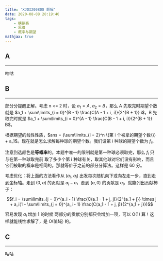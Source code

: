 ```yaml
---
title: 'XJOI200808 题解'
date: 2020-08-08 20:19:40
tags: 
    - 模拟赛
    - 思维
    - 概率与期望
mathjax: true
---
```


## A
-----

咕咕

## B
-----

部分分提醒正解。考虑 n <= 2 时，设 $a_1 = A$, $a_2 = B$，那么 A 先取完时期望个数就是 $a_1 + \sum\limits_{i = 0}^{B - 1} \frac{C(A - 1 + i, i)}{2^{B + 1}} i$，B 先取完时就是 $a_1 + \sum\limits_{i = 0}^{A - 1} \frac{C(B - 1 + i, i)}{2^{B + 1}} B$。

根据期望的线性性质，$ans = (\sum\limits_{i = 2}^n \{第 i 个被拿的期望个数\}) + a_1$。现在就是怎么求解每种球的期望个数。我们设第 i 种球的期望个数为 $f_i$。

注意到选颜色是**等概率**的。本题中唯一的限制就是第一种球必须取完，那么 $f_i$ 只与在第一种球取完前 取了多少个第 i 种球有关，取其他球对它们没有影响，而且它们被取的概率是相同的，那就等价于之前的部分分算法。这样是 60 分。

考虑优化：将上面的方法看作从 $(a_1, a_i)$ 出发每次随机向下或向左走一步，直到走到坐标轴。走到 $(0, a)$ 的贡献是 $a_i - a$，走到 $(a, 0)$ 的贡献是 $a_i$，就能列出贡献柿子：

$$f_i = \sum\limits_{j = 0}^{a_i - 1} \frac{C(a_1 - 1 + j, j)}{2^{a_1 + j}} \times j + a_i(1 - \sum\limits_{j = 0}^{a_i - 1} \frac{C(a_1 - 1 + j, j)}{2^{a_1 + j}})$$

容易发现 $a_i$ 增加 1 的时候 两部分的贡献分别都只会增加一项，可以 O(1) 算！这样就能线性求解了，是 O(值域) 的。

## C
-----

咕咕